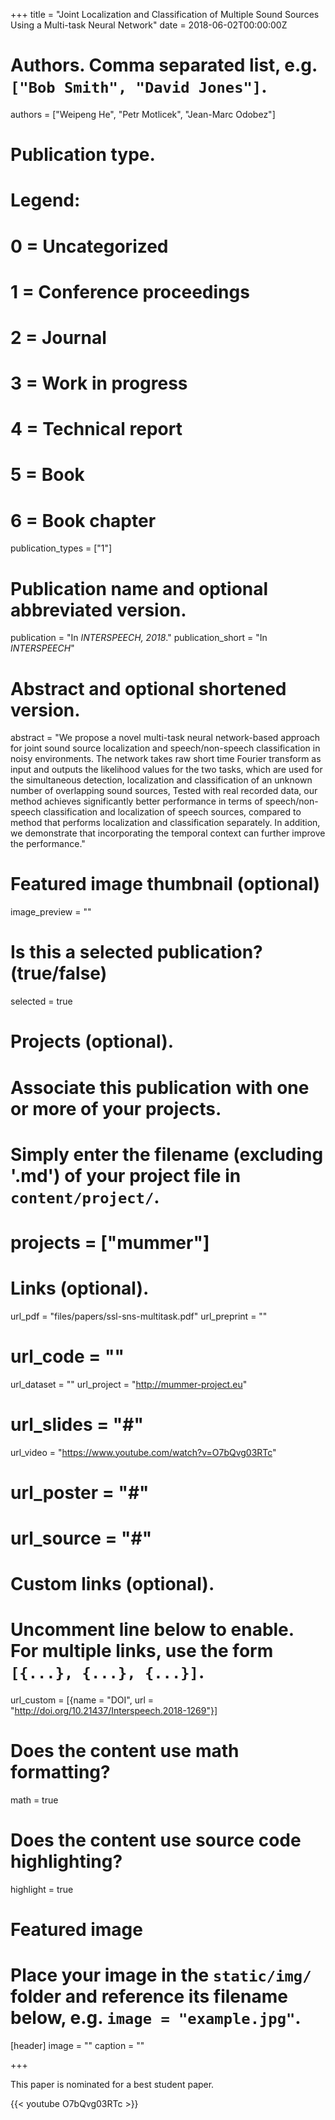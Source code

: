 +++
title = "Joint Localization and Classification of Multiple Sound Sources Using a Multi-task Neural Network"
date = 2018-06-02T00:00:00Z

# Authors. Comma separated list, e.g. `["Bob Smith", "David Jones"]`.
authors = ["Weipeng He", "Petr Motlicek", "Jean-Marc Odobez"]

# Publication type.
# Legend:
# 0 = Uncategorized
# 1 = Conference proceedings
# 2 = Journal
# 3 = Work in progress
# 4 = Technical report
# 5 = Book
# 6 = Book chapter
publication_types = ["1"]

# Publication name and optional abbreviated version.
publication = "In *INTERSPEECH, 2018*."
publication_short = "In *INTERSPEECH*"

# Abstract and optional shortened version.
abstract = "We propose a novel multi-task neural network-based approach for joint sound source localization and speech/non-speech classification in noisy environments.  The network takes raw short time Fourier transform as input and outputs the likelihood values for the two tasks, which are used for the simultaneous detection, localization and classification of an unknown number of overlapping sound sources, Tested with real recorded data, our method achieves significantly better performance in terms of speech/non-speech classification and localization of speech sources, compared to method that performs localization and classification separately.  In addition, we demonstrate that incorporating the temporal context can further improve the performance."

# Featured image thumbnail (optional)
image_preview = ""

# Is this a selected publication? (true/false)
selected = true

# Projects (optional).
#   Associate this publication with one or more of your projects.
#   Simply enter the filename (excluding '.md') of your project file in `content/project/`.
# projects = ["mummer"]

# Links (optional).
url_pdf = "files/papers/ssl-sns-multitask.pdf"
url_preprint = ""
# url_code = ""
url_dataset = ""
url_project = "http://mummer-project.eu"
# url_slides = "#"
url_video = "https://www.youtube.com/watch?v=O7bQvg03RTc"
# url_poster = "#"
# url_source = "#"

# Custom links (optional).
#   Uncomment line below to enable. For multiple links, use the form `[{...}, {...}, {...}]`.
url_custom = [{name = "DOI", url = "http://doi.org/10.21437/Interspeech.2018-1269"}]

# Does the content use math formatting?
math = true

# Does the content use source code highlighting?
highlight = true

# Featured image
# Place your image in the `static/img/` folder and reference its filename below, e.g. `image = "example.jpg"`.
[header]
image = ""
caption = ""

+++

This paper is nominated for a best student paper.

{{< youtube O7bQvg03RTc >}}

